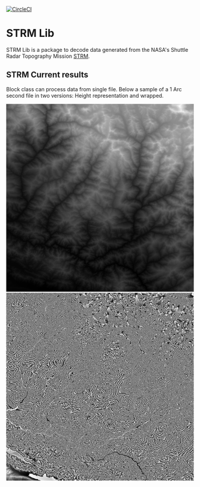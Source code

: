 [![CircleCI](https://circleci.com/gh/cmedinaarmas/strmlib/tree/master.svg?style=svg)](https://circleci.com/gh/cmedinaarmas/strmlib/tree/master)
# STRM Lib
STRM Lib is a package to decode data generated from the NASA's Shuttle Radar Topography Mission [STRM](https://www2.jpl.nasa.gov/srtm/).
## STRM Current results
Block class can process data from single file. Below a sample of a 1 Arc second file in two versions: Height representation and wrapped.

![Current results](docs/map.png)
![Current results](docs/map_wrapped.png)
